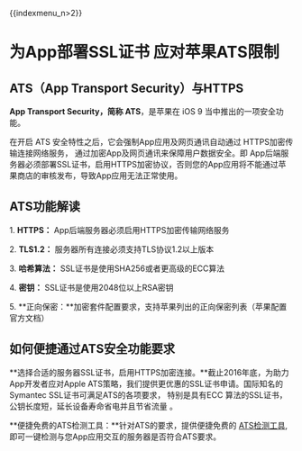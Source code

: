 {{indexmenu_n>2}}

# 为App部署SSL证书 应对苹果ATS限制

## ATS（App Transport Security）与HTTPS

**App Transport Security，简称 ATS**，是苹果在 iOS 9 当中推出的一项安全功能。

在开启 ATS 安全特性之后，它会强制App应用及网页通讯自动通过 HTTPS加密传输连接网络服务，
通过加密App及网页通讯来保障用户数据安全。即
App后端服务器必须部署SSL证书，启用HTTPS加密协议，否则您的App应用将不能通过苹果商店的审核发布，导致App应用无法正常使用。

## ATS功能解读

1\. **HTTPS：** App后端服务器必须启用HTTPS加密传输网络服务

2\. **TLS1.2：** 服务器所有连接必须支持TLS协议1.2以上版本

3\. **哈希算法：** SSL证书是使用SHA256或者更高级的ECC算法

4\. **密钥：** SSL证书是使用2048位以上RSA密钥

5\. **正向保密：**加密套件配置要求，支持苹果列出的正向保密列表（苹果配置官方文档）

## 如何便捷通过ATS安全功能要求

**选择合适的服务器SSL证书，启用HTTPS加密连接。**截止2016年底，为助力App开发者应对Apple
ATS策略，我们提供更优惠的SSL证书申请。国际知名的Symantec
SSL证书可满足ATS的各项要求， <wrap em>特别是具有ECC
算法的SSL证书，公钥长度短，延长设备寿命省电并且节省流量</wrap> 。

**便捷免费的ATS检测工具：**针对ATS的要求，提供便捷免费的
[ATS检测工具](https://www.trustasia.com/apple-ats),即可一键检测与您App应用交互的服务器是否符合ATS要求。
